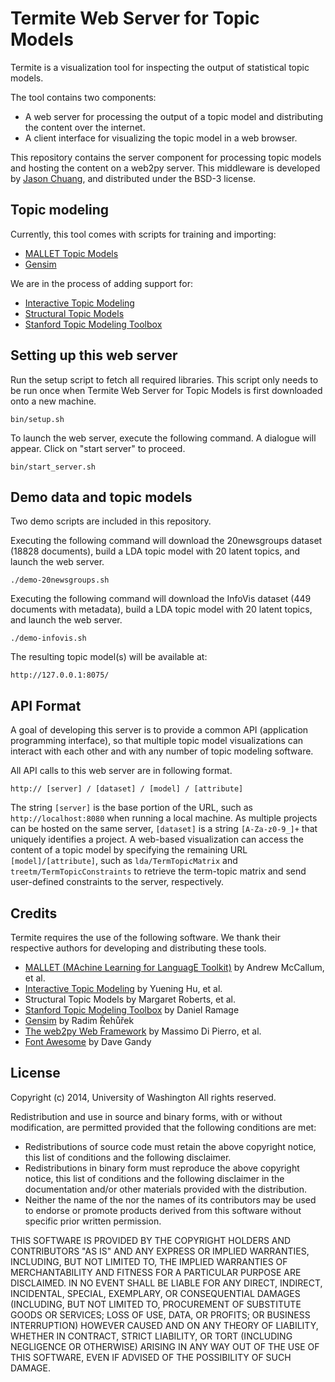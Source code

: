 Termite Web Server for Topic Models
===================================

Termite is a visualization tool for inspecting the output of statistical topic models.

The tool contains two components:
  * A web server for processing the output of a topic model and distributing the content over the internet.
  * A client interface for visualizing the topic model in a web browser.

This repository contains the server component for processing topic models and hosting the content on a web2py server. This middleware is developed by [Jason Chuang](http://jason.chuang.ca), and distributed under the BSD-3 license.

Topic modeling
--------------

Currently, this tool comes with scripts for training and importing:
  * [MALLET Topic Models](http://mallet.cs.umass.edu)
  * [Gensim](http://radimrehurek.com/gensim/)

We are in the process of adding support for:
  * [Interactive Topic Modeling](http://github.com/uwdata/termite-treetm)
  * [Structural Topic Models](http://github.com/uwdata/termite-stm)
  * [Stanford Topic Modeling Toolbox](http://nlp.stanford.edu/downloads/tmt/tmt-0.4/)

Setting up this web server
--------------------------

Run the setup script to fetch all required libraries. This script only needs to be run once when Termite Web Server for Topic Models is first downloaded onto a new machine.

```
bin/setup.sh
```

To launch the web server, execute the following command. A dialogue will appear. Click on "start server" to proceed.

```
bin/start_server.sh
```

Demo data and topic models
--------------------------

Two demo scripts are included in this repository.

Executing the following command will download the 20newsgroups dataset (18828 documents), build a LDA topic model with 20 latent topics, and launch the web server.

```
./demo-20newsgroups.sh
```

Executing the following command will download the InfoVis dataset (449 documents with metadata), build a LDA topic model with 20 latent topics, and launch the web server.

```
./demo-infovis.sh
```

The resulting topic model(s) will be available at:

```
http://127.0.0.1:8075/
```

API Format
----------

A goal of developing this server is to provide a common API (application programming interface), so that multiple topic model visualizations can interact with each other and with any number of topic modeling software.

All API calls to this web server are in following format.

```
http:// [server] / [dataset] / [model] / [attribute]
```

The string `[server]` is the base portion of the URL, such as `http://localhost:8080` when running a local machine.  As multiple projects can be hosted on the same server, `[dataset]` is a string `[A-Za-z0-9_]+` that uniquely identifies a project. A web-based visualization can access the content of a topic model by specifying the remaining URL `[model]/[attribute]`, such as `lda/TermTopicMatrix` and `treetm/TermTopicConstraints` to retrieve the term-topic matrix and send user-defined constraints to the server, respectively.

Credits
-------

Termite requires the use of the following software. We thank their respective authors for developing and distributing these tools.

  * [MALLET (MAchine Learning for LanguagE Toolkit)](http://mallet.cs.umass.edu) by Andrew McCallum, et al.
  * [Interactive Topic Modeling](http://www.cs.umd.edu/~ynhu) by Yuening Hu, et al.
  * Structural Topic Models by Margaret Roberts, et al.
  * [Stanford Topic Modeling Toolbox](http://nlp.stanford.edu/downloads/tmt/tmt-0.4) by Daniel Ramage
  * [Gensim](http://radimrehurek.com/gensim) by Radim Řehůřek
  * [The web2py Web Framework](http://web2py.com) by Massimo Di Pierro, et al.
  * [Font Awesome](http://fontawesome.io) by Dave Gandy  

License
-------

Copyright (c) 2014, University of Washington
All rights reserved.

Redistribution and use in source and binary forms, with or without
modification, are permitted provided that the following conditions are met:
  * Redistributions of source code must retain the above copyright
    notice, this list of conditions and the following disclaimer.
  * Redistributions in binary form must reproduce the above copyright
    notice, this list of conditions and the following disclaimer in the
    documentation and/or other materials provided with the distribution.
  * Neither the name of the <organization> nor the
    names of its contributors may be used to endorse or promote products
    derived from this software without specific prior written permission.

THIS SOFTWARE IS PROVIDED BY THE COPYRIGHT HOLDERS AND CONTRIBUTORS "AS IS" AND
ANY EXPRESS OR IMPLIED WARRANTIES, INCLUDING, BUT NOT LIMITED TO, THE IMPLIED
WARRANTIES OF MERCHANTABILITY AND FITNESS FOR A PARTICULAR PURPOSE ARE
DISCLAIMED. IN NO EVENT SHALL <COPYRIGHT HOLDER> BE LIABLE FOR ANY
DIRECT, INDIRECT, INCIDENTAL, SPECIAL, EXEMPLARY, OR CONSEQUENTIAL DAMAGES
(INCLUDING, BUT NOT LIMITED TO, PROCUREMENT OF SUBSTITUTE GOODS OR SERVICES;
LOSS OF USE, DATA, OR PROFITS; OR BUSINESS INTERRUPTION) HOWEVER CAUSED AND
ON ANY THEORY OF LIABILITY, WHETHER IN CONTRACT, STRICT LIABILITY, OR TORT
(INCLUDING NEGLIGENCE OR OTHERWISE) ARISING IN ANY WAY OUT OF THE USE OF THIS
SOFTWARE, EVEN IF ADVISED OF THE POSSIBILITY OF SUCH DAMAGE.

